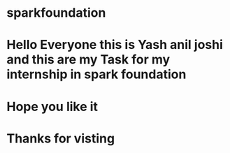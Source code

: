 # sparkfoundation
# Hello Everyone this is Yash anil joshi and this are my Task for my internship in spark foundation 
# Hope you like it
# Thanks for visting

